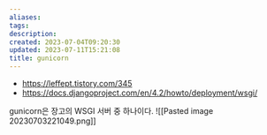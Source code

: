 ```yaml
---
aliases: 
tags: 
description:
created: 2023-07-04T09:20:30
updated: 2023-07-11T15:21:08
title: gunicorn
---
```

- https://leffept.tistory.com/345
- https://docs.djangoproject.com/en/4.2/howto/deployment/wsgi/

gunicorn은 장고의 WSGI 서버 중 하나이다. 
![[Pasted image 20230703221049.png]]

